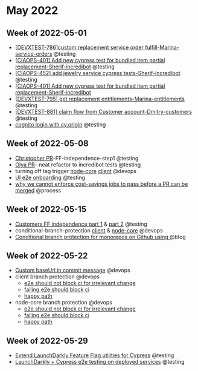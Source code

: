 # May 2022

## Week of 2022-05-01

- [[DEVXTEST-786\]custom replacement service order fulfill-Marina-service-orders](https://github.com/helloextend/node-core/pull/9331) @testing
- [[CIAOPS-401\] Add new cypress test for bundled item partial replacement-Sherif-incredibot](https://github.com/helloextend/node-core/pull/9125#pullrequestreview-959507954) @testing
- [[CIAOPS-452\] add jewelry service cypress tests-Sherif-incredibot](https://github.com/helloextend/node-core/pull/9263/files) @testing
- [[CIAOPS-401\] Add new cypress test for bundled item partial replacement-Sherif-incredibot](https://github.com/helloextend/node-core/pull/9125)
- [[DEVXTEST-795\] get replacement entitlements-Marina-entitlements](https://github.com/helloextend/node-core/pull/9398/files) @testing
- [[DEVXTEST-881\] claim flow from Customer account-Dmitry-customers](https://github.com/helloextend/client/pull/3774) @testing
- [cognito login with cy.origin](https://github.com/helloextend/client/pull/3839) @testing

## Week of 2022-05-08

- [Christopher PR](https://github.com/helloextend/client/pull/3906#event-6602949953)-FF-independence-step1 @testing
- [Olya PR](https://github.com/helloextend/node-core/pull/9558)- neat refactor to incredibot tests @testing
- turning off tag trigger [node-core](https://github.com/helloextend/node-core/pull/9511) [client](https://github.com/helloextend/client/pull/3865) @devops
- [UI e2e onboarding](https://extend-workspace.slack.com/archives/CEZTP0H70/p1652455666164989) @testing
- [why we cannot enforce cost-savings jobs to pass before a PR can be merged](https://extend-workspace.slack.com/archives/CEZTP0H70/p1651169747030129) @process

## Week of 2022-05-15

- [Customers FF independence part 1](https://github.com/helloextend/client/pull/3906) & [part 2](https://github.com/helloextend/client/pull/3984) @testing
- conditional-branch-protection [client](https://github.com/helloextend/client/pull/3977) & [node-core](https://github.com/helloextend/node-core/pull/9788) @devops
- [Conditional branch protection for monorepos on Github using ](https://youtu.be/BFAou8IDTLQ) @blog

## Week of 2022-05-22

- [Custom baseUrl in commit message](https://github.com/helloextend/gha-reusable-workflows/pull/13) @devops
- client branch protection @devops
  - [e2e should not block ci for irrelevant change](https://github.com/helloextend/client/pull/4046)
  - [failing e2e should block ci](https://github.com/helloextend/client/pull/4045)
  - [happy path](https://github.com/helloextend/client/pull/4044)
- node-core branch protection @devops
  - [e2e should not block ci for irrelevant change](https://github.com/helloextend/node-core/pull/9897)
  - [failing e2e should block ci](https://github.com/helloextend/node-core/pull/9898)
  - [happy path](https://github.com/helloextend/node-core/pull/9899)

## Week of 2022-05-29

- [Extend LaunchDarkly Feature Flag utilities for Cypress](https://github.com/helloextend/cypress-ld-ff) @testing
- [LaunchDarkly + Cypress e2e testing on deployed services](https://github.com/helloextend/node-core/pull/10019) @testing
